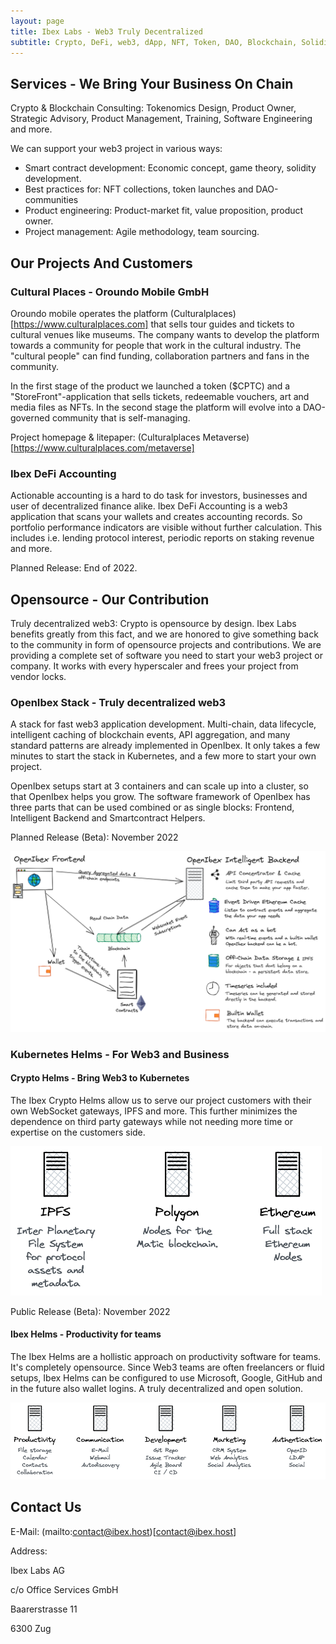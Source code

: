 ```yaml
---
layout: page
title: Ibex Labs - Web3 Truly Decentralized
subtitle: Crypto, DeFi, web3, dApp, NFT, Token, DAO, Blockchain, Solidity, EVM... Truly Decentralized.
---
```


## <a name="services"></a>Services - We Bring Your Business On Chain
Crypto & Blockchain Consulting: Tokenomics Design, Product Owner, Strategic Advisory, Product Management, Training, Software Engineering and more.

We can support your web3 project in various ways:

- Smart contract development: Economic concept, game theory, solidity development.
- Best practices for: NFT collections, token launches and DAO-communities
- Product engineering: Product-market fit, value proposition, product owner.
- Project management: Agile methodology, team sourcing.

## <a name="projects"></a>Our Projects And Customers

### Cultural Places - Oroundo Mobile GmbH
Oroundo mobile operates the platform (Culturalplaces)[https://www.culturalplaces.com] that sells tour guides and tickets to cultural venues like museums. The company wants to develop the platform towards a community for people that work in the cultural industry. The "cultural people" can find funding, collaboration partners and fans in the community. 

In the first stage of the product we launched a token ($CPTC) and a "StoreFront"-application that sells tickets, redeemable vouchers, art and media files as NFTs. In the second stage the platform will evolve into a DAO-governed community that is self-managing.

Project homepage & litepaper: (Culturalplaces Metaverse)[https://www.culturalplaces.com/metaverse]

### Ibex DeFi Accounting
Actionable accounting is a hard to do task for investors, businesses and user of decentralized finance alike. Ibex DeFi Accounting is a web3 application that scans your wallets and creates accounting records. So portfolio performance indicators are visible without further calculation. This includes i.e. lending protocol interest, periodic reports on staking revenue and more.

Planned Release: End of 2022.

## <a name="opensource"></a>Opensource - Our Contribution
Truly decentralized web3: Crypto is opensource by design. Ibex Labs benefits greatly from this fact, and we are honored to give something back to the community in form of opensource projects and contributions. We are providing a complete set of software you need to start your web3 project or company. It works with every hyperscaler and frees your project from vendor locks.

### OpenIbex Stack - Truly decentralized web3
A stack for fast web3 application development. Multi-chain, data lifecycle, intelligent caching of blockchain events, API aggregation, and many standard patterns are already implemented in OpenIbex. It only takes a few minutes to start the stack in Kubernetes, and a few more to start your own project.

OpenIbex setups start at 3 containers and can scale up into a cluster, so that OpenIbex helps you grow. The software framework of OpenIbex has three parts that can be used combined or as single blocks: Frontend, Intelligent Backend and Smartcontract Helpers.

Planned Release (Beta): November 2022

![OpenIbex Stack](assets/img/openibex-overview.png)

### Kubernetes Helms - For Web3 and Business
#### Crypto Helms - Bring Web3 to Kubernetes
The Ibex Crypto Helms allow us to serve our project customers with their own WebSocket gateways, IPFS and more. This further minimizes the dependence on third party gateways while not needing more time or expertise on the customers side.

![OpenIbex Stack](assets/img/ibex-k8s-crypto-stacks.png)

Public Release (Beta): November 2022

#### Ibex Helms - Productivity for teams
The Ibex Helms are a hollistic approach on productivity software for teams. It's completely opensource. Since Web3 teams are often freelancers or fluid setups, Ibex Helms can be configured to use Microsoft, Google, GitHub and in the future also wallet logins. A truly decentralized and open solution.

![OpenIbex Stack](assets/img/ibex-k8s-oss-stacks.png)

## <a name="contact"></a>Contact Us

E-Mail: (mailto:contact@ibex.host)[contact@ibex.host]

Address:

Ibex Labs AG

c/o Office Services GmbH

Baarerstrasse 11

6300 Zug